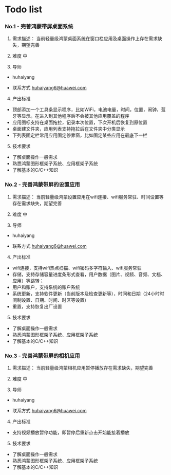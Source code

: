 # Todo list

### No.1 - 完善鸿蒙带屏桌面系统
1. 需求描述： 当前轻量级鸿蒙桌面系统在窗口栏应用及桌面操作上存在需求缺失，期望完善

2. 难度 中

3. 导师
 - huhaiyang

 - 联系方式
huhaiyang6@huawei.com

4. 产出标准
 - 顶部添加一个工具条显示程序，比如WiFi，电池电量，时间，位置，闹钟，蓝牙等显示。在进入到其他程序后不会被其他应用覆盖的程序
 - 应用图标支持在桌面拖拉，记录本次位置，下次开机后恢复到原位置
 - 桌面建文件夹，应用列表支持拖拉后在文件夹中分类显示
 - 下列表固定栏常用应用固定停靠窗，比如固定某些应用在最底下一栏

5. 技术要求
 - 了解桌面操作一般需求
 - 熟悉鸿蒙图形框架子系统、应用框架子系统
 - 了解基本的C/C++知识



### No.2 - 完善鸿蒙带屏的设置应用
1. 需求描述： 当前轻量级鸿蒙设置应用在wifi连接、wifi服务常驻、时间设置等存在需求缺失，期望完善

2. 难度 中

3. 导师
 - huhaiyang

 - 联系方式
huhaiyang6@huawei.com

4. 产出标准
 - wifi连接，支持wifi热点扫描、wifi密码多字符输入、wifi服务常驻
 - 存储，支持存储容量进度条形式查看，用户数据（图片、视频、音频、文档、应用）等跳转；
 - 用户和账户，支持系统的账户系统
 - 系统更新，支持软件更新（当前版本及检查更新等），时间和日期（24小时时间制设置、日期、时间、时区等设置）
 - 重置，支持恢复出厂设置

5.  技术要求
 - 了解桌面操作一般需求
 - 熟悉鸿蒙图形框架子系统、应用框架子系统
 - 了解基本的C/C++知识





### No.3 - 完善鸿蒙带屏的相机应用
1. 需求描述： 当前轻量级鸿蒙相机应用暂停播放存在需求缺失，期望完善

2. 难度 中

3. 导师
 - huhaiyang

 - 联系方式
huhaiyang6@huawei.com

4. 产出标准
 - 支持视频播放暂停功能，即暂停后重新点击开始能接着播放

5. 技术要求
 - 了解桌面操作一般需求
 - 熟悉鸿蒙图形框架子系统、应用框架子系统
 - 了解基本的C/C++知识